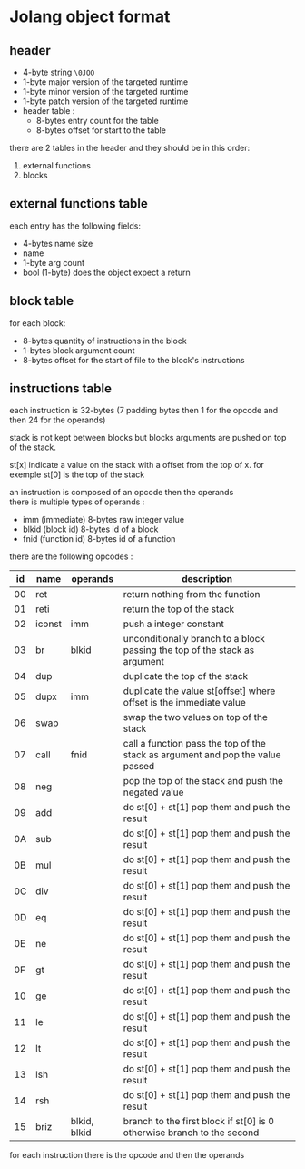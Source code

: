 # Jolang object format

## header

- 4-byte string ```\0JOO```
- 1-byte major version of the targeted runtime
- 1-byte minor version of the targeted runtime
- 1-byte patch version of the targeted runtime
- header table :
    - 8-bytes entry count for the table
    - 8-bytes offset for start to the table

there are 2 tables in the header and they should be in this order:

1. external functions
3. blocks

## external functions table

each entry has the following fields:

- 4-bytes name size
- name
- 1-byte arg count
- bool (1-byte) does the object expect a return

## block table

for each block:

- 8-bytes quantity of instructions in the block
- 1-bytes block argument count
- 8-bytes offset for the start of file to the block's instructions

## instructions table

each instruction is 32-bytes (7 padding bytes then 1 for the opcode and then 24 for the operands)

stack is not kept between blocks but blocks arguments are pushed on top of the stack.

st[x] indicate a value on the stack with a offset from the top of x.
for exemple st[0] is the top of the stack 

an instruction is composed of an opcode then the operands<br>
there is multiple types of operands : 
- imm (immediate) 8-bytes raw integer value
- blkid (block id) 8-bytes id of a block
- fnid (function id) 8-bytes id of a function

there are the following opcodes : 

| id | name       | operands                | description                                                                    |
| -- | --         | --                      | --                                                                             |
| 00 | ret        |                         | return nothing from the function                                               |
| 01 | reti       |                         | return the top of the stack                                                    |
| 02 | iconst     | imm                     | push a integer constant                                                        |
| 03 | br         | blkid                   | unconditionally branch to a block passing the top of the stack as argument     |
| 04 | dup        |                         | duplicate the top of the stack                                                 |
| 05 | dupx       | imm                     | duplicate the value st[offset] where offset is the immediate value             |
| 06 | swap       |                         | swap the two values on top of the stack                                        |
| 07 | call       | fnid                    | call a function pass the top of the stack as argument and pop the value passed |
| 08 | neg        |                         | pop the top of the stack and push the negated value                            |
| 09 | add        |                         | do st[0] + st[1] pop them and push the result                                  |
| 0A | sub        |                         | do st[0] + st[1] pop them and push the result                                  |
| 0B | mul        |                         | do st[0] + st[1] pop them and push the result                                  |
| 0C | div        |                         | do st[0] + st[1] pop them and push the result                                  |
| 0D | eq         |                         | do st[0] + st[1] pop them and push the result                                  |
| 0E | ne         |                         | do st[0] + st[1] pop them and push the result                                  |
| 0F | gt         |                         | do st[0] + st[1] pop them and push the result                                  |
| 10 | ge         |                         | do st[0] + st[1] pop them and push the result                                  |
| 11 | le         |                         | do st[0] + st[1] pop them and push the result                                  |
| 12 | lt         |                         | do st[0] + st[1] pop them and push the result                                  |
| 13 | lsh        |                         | do st[0] + st[1] pop them and push the result                                  |
| 14 | rsh        |                         | do st[0] + st[1] pop them and push the result                                  |
| 15 | briz       | blkid, blkid            | branch to the first block if st[0] is 0 otherwise branch to the second         |

for each instruction there is the opcode and then the operands
